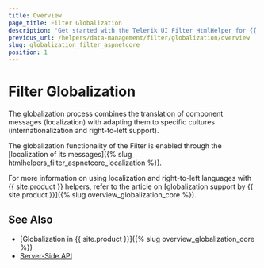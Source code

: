 ```yaml
---
title: Overview
page_title: Filter Globalization
description: "Get started with the Telerik UI Filter HtmlHelper for {{ site.framework }} and learn about the globalization options it supports."
previous_url: /helpers/data-management/filter/globalization/overview
slug: globalization_filter_aspnetcore
position: 1
---
```


# Filter Globalization

The globalization process combines the translation of component messages (localization) with adapting them to specific cultures (internationalization and right-to-left support).

The globalization functionality of the Filter is enabled through the [localization of its messages]({% slug htmlhelpers_filter_aspnetcore_localization %}).

For more information on using localization and right-to-left languages with {{ site.product }} helpers, refer to the article on [globalization support by {{ site.product }}]({% slug overview_globalization_core %}).

## See Also

* [Globalization in {{ site.product }}]({% slug overview_globalization_core %})
* [Server-Side API](/api/filter)
